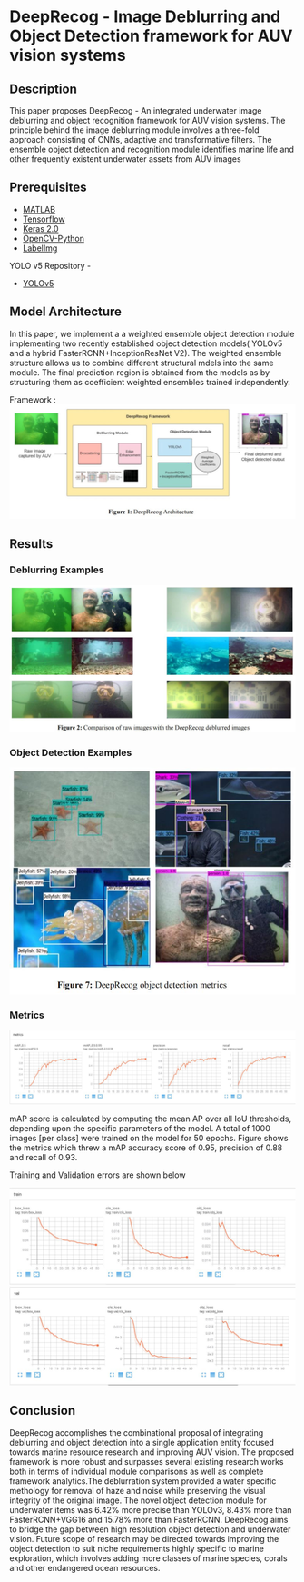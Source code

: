 # DeepRecog - Image Deblurring and Object Detection framework for AUV vision systems

## Description 

This paper proposes DeepRecog - An integrated underwater image deblurring and object recognition framework for AUV 
vision systems. The principle behind the image deblurring module involves a three-fold approach consisting of 
CNNs, adaptive and transformative filters. The ensemble object detection and recognition module identifies 
marine life and other frequently existent underwater assets from AUV images

## Prerequisites

- [MATLAB](https://www.mathworks.com/downloads/)
- [Tensorflow](https://github.com/tensorflow/tensorflow)
- [Keras 2.0](https://github.com/fchollet/keras)
- [OpenCV-Python](https://github.com/opencv/opencv)
- [LabelImg](https://github.com/tzutalin/labelImg)

YOLO v5 Repository - 
- [YOLOv5](https://github.com/ultralytics/yolov5)

## Model Architecture

In this paper, we implement a a weighted 
ensemble object detection module implementing two recently established object detection models( YOLOv5 and 
a hybrid FasterRCNN+InceptionResNet V2). The weighted ensemble structure allows us to combine different 
structural mdels into the same module. The final prediction region is obtained from the models as by structuring 
them as coefficient weighted ensembles trained independently.

Framework :
<img src="images/info/framework.JPG">

## Results

### Deblurring Examples

<img src="images/info/compare.JPG">

### Object Detection Examples

<img src="images/info/detection.JPG">

### Metrics

<img src="metrics/metrics.JPG">

mAP score is calculated by computing the mean AP over all IoU thresholds, depending upon the 
specific parameters of the model. A total of 1000 images [per class] were trained on the model for 50 epochs. 
Figure shows the metrics which threw a mAP accuracy score of 0.95, precision of 0.88 and recall of 0.93.


Training and Validation errors are shown below

<img src="metrics/train.JPG">
<img src="metrics/val.JPG">


## Conclusion

DeepRecog accomplishes the combinational proposal of integrating deblurring and object detection into a single 
application entity focused towards marine resource research and improving AUV vision. The proposed framework 
is more robust and surpasses several existing research works both in terms of individual module comparisons as 
well as complete framework analytics.The deblurration system provided a water specific methology for removal 
of haze and noise while preserving the visual integrity of the original image. The novel object detection module 
for underwater items was 6.42% more precise than YOLOv3, 8.43% more than FasterRCNN+VGG16 and 15.78% 
more than FasterRCNN. DeepRecog aims to bridge the gap between high resolution object detection and 
underwater vision. Future scope of research may be directed towards improving the object detection to suit niche 
requirements highly specific to marine exploration, which involves adding more classes of marine species, corals 
and other endangered ocean resources.
